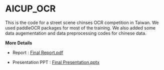 # AICUP_OCR
This is the code for a street scene chinses OCR competition in Taiwan. 
We used paddleOCR packages for most of the training. We also added some data augementation and data preprocessing codes for chinese data.

**More Details**

- Report : [Final Report.pdf](https://github.com/HaoruSung/AICUP_OCR/blob/main/Report.pdf) 


- Presentation PPT : [Final Presentation.pptx](https://github.com/HaoruSung/AICUP_OCR/blob/main/Presentation.pptx)
